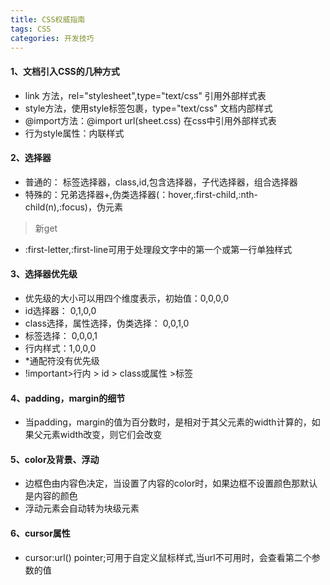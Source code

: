 ```yaml
---
title: CSS权威指南 
tags: CSS
categories: 开发技巧
---
```

#### 1、文档引入CSS的几种方式
- link 方法，rel="stylesheet",type="text/css" 引用外部样式表
- style方法，使用style标签包裹，type="text/css" 文档内部样式
- @import方法：@import url(sheet.css) 在css中引用外部样式表
- 行为style属性：内联样式
#### 2、选择器
- 普通的： 标签选择器，class,id,包含选择器，子代选择器，组合选择器
- 特殊的：兄弟选择器+,伪类选择器(：hover,:first-child,:nth-child(n),:focus)，伪元素
> 新get
- :first-letter,:first-line可用于处理段文字中的第一个或第一行单独样式
#### 3、选择器优先级
- 优先级的大小可以用四个维度表示，初始值：0,0,0,0
- id选择器： 0,1,0,0
- class选择，属性选择，伪类选择： 0,0,1,0
- 标签选择： 0,0,0,1
- 行内样式：1,0,0,0
- *通配符没有优先级
- !important>行内 > id > class或属性 >标签
#### 4、padding，margin的细节
- 当padding，margin的值为百分数时，是相对于其父元素的width计算的，如果父元素width改变，则它们会改变
#### 5、color及背景、浮动
- 边框色由内容色决定，当设置了内容的color时，如果边框不设置颜色那默认是内容的颜色
- 浮动元素会自动转为块级元素
#### 6、cursor属性
- cursor:url() pointer;可用于自定义鼠标样式,当url不可用时，会查看第二个参数的值